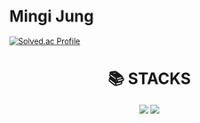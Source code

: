 # Mingi Jung
[![Solved.ac Profile](http://mazassumnida.wtf/api/v2/generate_badge?boj=wjd4813)](https://solved.ac/wjd4813/)

<div align=center><h1>📚 STACKS</h1></div>

<div align=center> 
  <img src="https://img.shields.io/badge/c++-00599C?style=for-the-badge&logo=c%2B%2B&logoColor=white">
  <img src="https://img.shields.io/badge/python-3776AB?style=for-the-badge&logo=python&logoColor=white"> 
  <br>
</div>
